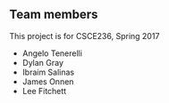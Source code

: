 ## Team members

This project is for CSCE236, Spring 2017

* Angelo Tenerelli
* Dylan Gray
* Ibraim Salinas
* James Onnen
* Lee Fitchett

